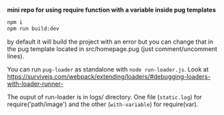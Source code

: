 **mini repo for using require function with a variable inside pug templates**

```bash
npm i
npm run build:dev
```

by default it will build the project with an error but you can change that in the pug template located in src/homepage.pug (just comment/uncomment lines).

You can run `pug-loader` as standalone with `node run-loader.js`. Look at https://survivejs.com/webpack/extending/loaders/#debugging-loaders-with-loader-runner-

The ouput of run-loader is in logs/ directory. One file (`static.log`) for require('path/image') and the other (`with-variable`) for require(var).
